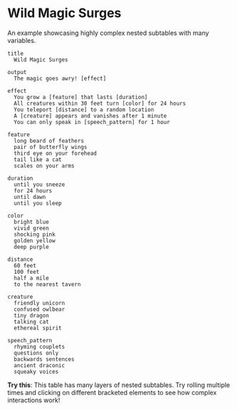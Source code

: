 # Wild Magic Surges

An example showcasing highly complex nested subtables with many variables.

```perchance
title
  Wild Magic Surges

output
  The magic goes awry! [effect]

effect
  You grow a [feature] that lasts [duration]
  All creatures within 30 feet turn [color] for 24 hours
  You teleport [distance] to a random location
  A [creature] appears and vanishes after 1 minute
  You can only speak in [speech_pattern] for 1 hour

feature
  long beard of feathers
  pair of butterfly wings
  third eye on your forehead
  tail like a cat
  scales on your arms

duration
  until you sneeze
  for 24 hours
  until dawn
  until you sleep

color
  bright blue
  vivid green
  shocking pink
  golden yellow
  deep purple

distance
  60 feet
  100 feet
  half a mile
  to the nearest tavern

creature
  friendly unicorn
  confused owlbear
  tiny dragon
  talking cat
  ethereal spirit

speech_pattern
  rhyming couplets
  questions only
  backwards sentences
  ancient draconic
  squeaky voices
```

**Try this**: This table has many layers of nested subtables. Try rolling multiple times and clicking on different bracketed elements to see how complex interactions work!
